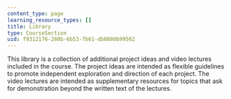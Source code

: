 ```yaml
---
content_type: page
learning_resource_types: []
title: Library
type: CourseSection
uid: f9312176-280b-6b53-7b61-db0880b99562
---
```


This library is a collection of additional project ideas and video lectures included in the course. The project ideas are intended as flexible guidelines to promote independent exploration and direction of each project. The video lectures are intended as supplementary resources for topics that ask for demonstration beyond the written text of the lectures.